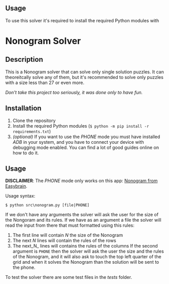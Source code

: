 ## Usage

To use this solver it's required to install the required Python modules with

# Nonogram Solver

## Description

This is a Nonogram solver that can solve only single solution puzzles. It can theoreitcally solve any of them, but it's recommended to solve only puzzles with a size less than 27 or even more.

_Don't take this project too seriously, it was done only to have fun._

## Installation

1. Clone the repository
2. Install the required Python modules (```$ python -m pip install -r requirements.txt```)
3. _(optional)_ If you want to use the _PHONE_ mode you must have installed _ADB_ in your system, and you have to connect your device with debugging mode enabled. You can find a lot of good guides online on how to do it.

## Usage

**DISCLAIMER**: The _PHONE_ mode only works on this app: [Nonogram from Easybrain](https://play.google.com/store/apps/details?id=com.easybrain.nonogram).

Usage syntax:

```$ python src\nonogram.py [file|PHONE]```

If we don't have any arguments the solver will ask the user for the size of the Nongoram and its rules. If we have as an argument a file the solver will read the input from there that must formatted using this rules:
1. The first line will contain _N_ the size of the Nonogram
2. The next _N_ lines will contain the rules of the rows
3. The next_N_ lines will contains the rules of the columns
If the second argument is ```PHONE``` then the solver will ask the user the size and the rules of the Nonogram, and it will also ask to touch the top left quarter of the grid and when it solves the Nonogram than the solution will be sent to the phone.

To test the solver there are some test files in the _tests_ folder.
